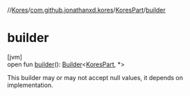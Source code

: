 //[Kores](../../../index.md)/[com.github.jonathanxd.kores](../index.md)/[KoresPart](index.md)/[builder](builder.md)

# builder

[jvm]\
open fun [builder](builder.md)(): [Builder](../../com.github.jonathanxd.kores.builder/-builder/index.md)<[KoresPart](index.md), *>

This builder may or may not accept null values, it depends on implementation.

